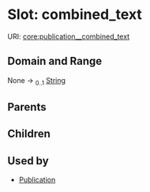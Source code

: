 
# Slot: combined_text




URI: [core:publication__combined_text](http://w3id.org/ontogpt/core/publication__combined_text)


## Domain and Range

None &#8594;  <sub>0..1</sub> [String](types/String.md)

## Parents


## Children


## Used by

 * [Publication](Publication.md)
